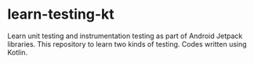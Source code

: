 # learn-testing-kt
Learn unit testing and instrumentation testing as part of Android Jetpack libraries. This repository to learn two kinds of testing. Codes written using Kotlin.
